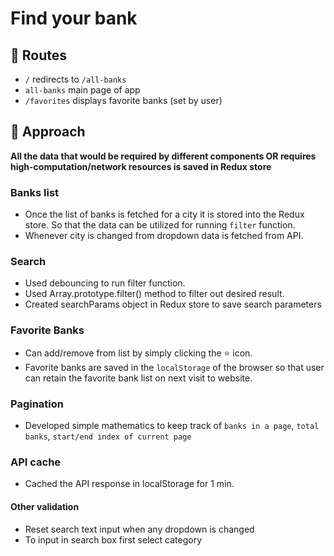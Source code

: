 # Find your bank

## 🧭 Routes

- `/` redirects to `/all-banks`
- `all-banks` main page of app
- `/favorites` displays favorite banks (set by user)

## 🧠 Approach

**All the data that would be required by different components OR requires high-computation/network resources is saved in Redux store**

### Banks list

- Once the list of banks is fetched for a city it is stored into the Redux store. So that the data can be utilized for running `filter` function.
- Whenever city is changed from dropdown data is fetched from API.

### Search

- Used debouncing to run filter function.
- Used Array.prototype.filter() method to filter out desired result.
- Created searchParams object in Redux store to save search parameters

### Favorite Banks

- Can add/remove from list by simply clicking the ⭐ icon.
- Favorite banks are saved in the `localStorage` of the browser so that user can retain the favorite bank list on next visit to website.

### Pagination

- Developed simple mathematics to keep track of `banks in a page`, `total banks`, `start/end index of current page`

### API cache

- Cached the API response in localStorage for 1 min.

#### Other validation

- Reset search text input when any dropdown is changed
- To input in search box first select category
